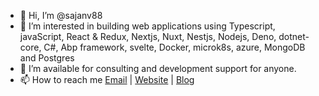 - 👋 Hi, I’m @sajanv88
- 👀 I’m interested in building web applications using  Typescript, javaScript, React & Redux, Nextjs, Nuxt, Nestjs, Nodejs, Deno, dotnet-core, C#, Abp framework, svelte, Docker, microk8s, azure, MongoDB and Postgres
- 💞️ I’m available for consulting and development support for anyone.
- 📫 How to reach me [Email](connect@sajankumarv.com) | [Website](https://sajankumarv.com) | [Blog](https://blogs.sajankumarv.com)

<!---
sajanv88/sajanv88 is a ✨ particular ✨ repository because its `README.md` (this file) appears on your GitHub profile.
You can click the Preview link to take a look at your changes.
--->
